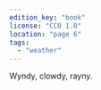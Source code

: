 ```yaml
---
edition_key: "book"
license: "CC0 1.0"
location: "page 6"
tags:
  - "weather"
---
```

Wyndy, clowdy,
rayny.
